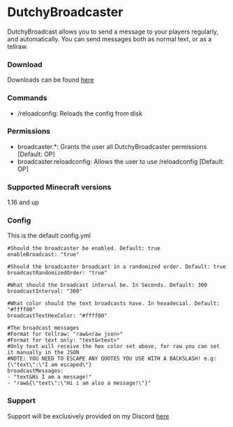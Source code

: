 # DutchyBroadcaster
DutchyBroadcast allows you to send a message to your players regularly, and automatically. You can send messages both as normal text, or as a tellraw.

### Download
Downloads can be found [here](https://github.com/TheDutchMC/DutchyBroadcaster/releases)

### Commands
- /reloadconfig: Reloads the config from disk

### Permissions
- broadcaster.*: Grants the user all DutchyBroadcaster permissions [Default: OP]
- broadcaster.reloadconfig: Allows the user to use /reloadconfig [Default: OP]

### Supported Minecraft versions
1.16 and up

### Config
This is the default config.yml
```
#Should the broadcaster be enabled. Default: true
enableBroadcast: "true"

#Should the broadcaster broadcast in a randomized order. Default: true
broadcastRandomizedOrder: "true"

#What should the broadcast interval be. In Seconds. Default: 300
broadcastInterval: "300"

#What color should the text broadcasts have. In hexadecial. Default: "#ffff00"
broadcastTextHexColor: "#ffff00"

#The broadcast messages
#Format for tellraw: "raw&<raw json>"
#Format for text only: "text&<text>"
#Only text will receive the hex color set above, for raw you can set it manually in the JSON
#NOTE: YOU NEED TO ESCAPE ANY QUOTES YOU USE WITH A BACKSLASH! e.g: {\"text\":\"I am escaped\"}
broadcastMessages:
- "text&Hi I am a message!"
- "raw&{\"text\":\"Hi i am also a message!\"}"
```

### Support
Support will be exclusively provided on my Discord [here](https://discord.gg/xE3FcGj)
